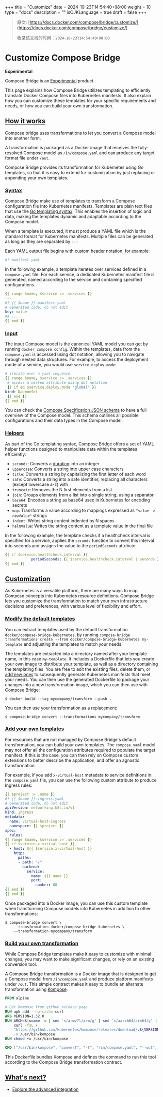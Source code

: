 +++
title = "Customize"
date = 2024-10-23T14:54:40+08:00
weight = 10
type = "docs"
description = ""
isCJKLanguage = true
draft = false
+++

> 原文: [https://docs.docker.com/compose/bridge/customize/](https://docs.docker.com/compose/bridge/customize/)
>
> 收录该文档的时间：`2024-10-23T14:54:40+08:00`

# Customize Compose Bridge

**Experimental**

Compose Bridge is an [Experimental](https://docs.docker.com/release-lifecycle/#experimental) product.

This page explains how Compose Bridge utilizes templating to efficiently translate Docker Compose files into Kubernetes manifests. It also explain how you can customize these templates for your specific requirements and needs, or how you can build your own transformation.

## [How it works](https://docs.docker.com/compose/bridge/customize/#how-it-works)

Compose bridge uses transformations to let you convert a Compose model into another form.

A transformation is packaged as a Docker image that receives the fully-resolved Compose model as `/in/compose.yaml` and can produce any target format file under `/out`.

Compose Bridge provides its transformation for Kubernetes using Go templates, so that it is easy to extend for customization by just replacing or appending your own templates.

### [Syntax](https://docs.docker.com/compose/bridge/customize/#syntax)

Compose Bridge make use of templates to transform a Compose configuration file into Kubernetes manifests. Templates are plain text files that use the [Go templating syntax](https://pkg.go.dev/text/template). This enables the insertion of logic and data, making the templates dynamic and adaptable according to the Compose model.

When a template is executed, it must produce a YAML file which is the standard format for Kubernetes manifests. Multiple files can be generated as long as they are separated by `---`

Each YAML output file begins with custom header notation, for example:



```yaml
#! manifest.yaml
```

In the following example, a template iterates over services defined in a `compose.yaml` file. For each service, a dedicated Kubernetes manifest file is generated, named according to the service and containing specified configurations.



```yaml
{{ range $name, $service := .services }}
---
#! {{ $name }}-manifest.yaml
# Generated code, do not edit
key: value
## ...
{{ end }}
```

### [Input](https://docs.docker.com/compose/bridge/customize/#input)

The input Compose model is the canonical YAML model you can get by running `docker compose config`. Within the templates, data from the `compose.yaml` is accessed using dot notation, allowing you to navigate through nested data structures. For example, to access the deployment mode of a service, you would use `service.deploy.mode`:



```yaml
# iterate over a yaml sequence
{{ range $name, $service := .services }}
 # access a nested attribute using dot notation
 {{ if eq $service.deploy.mode "global" }}
kind: DaemonSet
 {{ end }}
{{ end }}
```

You can check the [Compose Specification JSON schema](https://github.com/compose-spec/compose-go/blob/main/schema/compose-spec.json) to have a full overview of the Compose model. This schema outlines all possible configurations and their data types in the Compose model.

### [Helpers](https://docs.docker.com/compose/bridge/customize/#helpers)

As part of the Go templating syntax, Compose Bridge offers a set of YAML helper functions designed to manipulate data within the templates efficiently:

- `seconds`: Converts a [duration](https://docs.docker.com/reference/compose-file/extension/#specifying-durations) into an integer
- `uppercase`: Converts a string into upper case characters
- `title`: Converts a string by capitalizing the first letter of each word
- `safe`: Converts a string into a safe identifier, replacing all characters (except lowercase a-z) with `-`
- `truncate`: Removes the N first elements from a list
- `join`: Groups elements from a list into a single string, using a separator
- `base64`: Encodes a string as base64 used in Kubernetes for encoding secrets
- `map`: Transforms a value according to mappings expressed as `"value -> newValue"` strings
- `indent`: Writes string content indented by N spaces
- `helmValue`: Writes the string content as a template value in the final file

In the following example, the template checks if a healthcheck interval is specified for a service, applies the `seconds` function to convert this interval into seconds and assigns the value to the `periodSeconds` attribute.



```yaml
{{ if $service.healthcheck.interval }}
            periodSeconds: {{ $service.healthcheck.interval | seconds }}{{ end }}
{{ end }}
```

## [Customization](https://docs.docker.com/compose/bridge/customize/#customization)

As Kubernetes is a versatile platform, there are many ways to map Compose concepts into Kubernetes resource definitions. Compose Bridge lets you customize the transformation to match your own infrastructure decisions and preferences, with various level of flexibility and effort.

### [Modify the default templates](https://docs.docker.com/compose/bridge/customize/#modify-the-default-templates)

You can extract templates used by the default transformation `docker/compose-bridge-kubernetes`, by running `compose-bridge transformations create --from docker/compose-bridge-kubernetes my-template` and adjusting the templates to match your needs.

The templates are extracted into a directory named after your template name, in this case `my-template`.
It includes a Dockerfile that lets you create your own image to distribute your template, as well as a directory containing the templating files.
You are free to edit the existing files, delete them, or [add new ones](https://docs.docker.com/compose/bridge/customize/#add-your-own-templates) to subsequently generate Kubernetes manifests that meet your needs.
You can then use the generated Dockerfile to package your changes into a new transformation image, which you can then use with Compose Bridge:



```console
$ docker build --tag mycompany/transform --push .
```

You can then use your transformation as a replacement:



```console
$ compose-bridge convert --transformations mycompany/transform 
```

### [Add your own templates](https://docs.docker.com/compose/bridge/customize/#add-your-own-templates)

For resources that are not managed by Compose Bridge's default transformation, you can build your own templates. The `compose.yaml` model may not offer all the configuration attributes required to populate the target manifest. If this is the case, you can then rely on Compose custom extensions to better describe the application, and offer an agnostic transformation.

For example, if you add `x-virtual-host` metadata to service definitions in the `compose.yaml` file, you can use the following custom attribute to produce Ingress rules:



```yaml
{{ $project := .name }}
#! {{ $name }}-ingress.yaml
# Generated code, do not edit
apiVersion: networking.k8s.io/v1
kind: Ingress
metadata:
  name: virtual-host-ingress
  namespace: {{ $project }}
spec:
  rules:  
{{ range $name, $service := .services }}
{{ if $service.x-virtual-host }}
  - host: ${{ $service.x-virtual-host }}
    http:
      paths:
      - path: "/"
        backend:
          service:
            name: ${{ name }}
            port:
              number: 80  
{{ end }}
{{ end }}
```

Once packaged into a Docker image, you can use this custom template when transforming Compose models into Kubernetes in addition to other transformations:



```console
$ compose-bridge convert \
    --transformation docker/compose-bridge-kubernetes \
    --transformation mycompany/transform 
```

### [Build your own transformation](https://docs.docker.com/compose/bridge/customize/#build-your-own-transformation)

While Compose Bridge templates make it easy to customize with minimal changes, you may want to make significant changes, or rely on an existing conversion tool.

A Compose Bridge transformation is a Docker image that is designed to get a Compose model from `/in/compose.yaml` and produce platform manifests under `/out`. This simple contract makes it easy to bundle an alternate transformation using [Kompose](https://kompose.io/):



```Dockerfile
FROM alpine

# Get kompose from github release page
RUN apk add --no-cache curl
ARG VERSION=1.32.0
RUN ARCH=$(uname -m | sed 's/armv7l/arm/g' | sed 's/aarch64/arm64/g' | sed 's/x86_64/amd64/g') && \
    curl -fsL \
    "https://github.com/kubernetes/kompose/releases/download/v${VERSION}/kompose-linux-${ARCH}" \
    -o /usr/bin/kompose
RUN chmod +x /usr/bin/kompose

CMD ["/usr/bin/kompose", "convert", "-f", "/in/compose.yaml", "--out", "/out"]
```

This Dockerfile bundles Kompose and defines the command to run this tool according to the Compose Bridge transformation contract.

## [What's next?](https://docs.docker.com/compose/bridge/customize/#whats-next)

- [Explore the advanced integration](https://docs.docker.com/compose/bridge/advanced-integration/)

